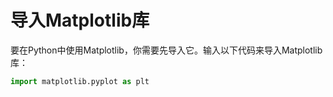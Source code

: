 # 导入Matplotlib库

要在Python中使用Matplotlib，你需要先导入它。输入以下代码来导入Matplotlib库：

```python
import matplotlib.pyplot as plt
```

